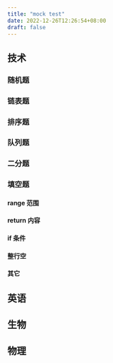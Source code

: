 ```yaml
---
title: "mock test"
date: 2022-12-26T12:26:54+08:00
draft: false
---
```


## 技术
### 随机题
### 链表题
### 排序题
### 队列题
### 二分题
### 填空题
#### range 范围
#### return 内容
#### if 条件
#### 整行空
#### 其它
## 英语
## 生物
## 物理